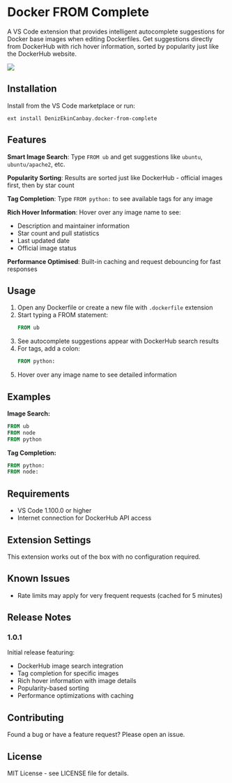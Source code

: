 # Docker FROM Complete

A VS Code extension that provides intelligent autocomplete suggestions for Docker base images when editing Dockerfiles. Get suggestions directly from DockerHub with rich hover information, sorted by popularity just like the DockerHub website.

![](Demo.gif)


## Installation

Install from the VS Code marketplace or run:

```
ext install DenizEkinCanbay.docker-from-complete
```
## Features

**Smart Image Search**: Type `FROM ub` and get suggestions like `ubuntu`, `ubuntu/apache2`, etc.

**Popularity Sorting**: Results are sorted just like DockerHub - official images first, then by star count

**Tag Completion**: Type `FROM python:` to see available tags for any image

**Rich Hover Information**: Hover over any image name to see:

- Description and maintainer information
- Star count and pull statistics
- Last updated date
- Official image status

**Performance Optimised**: Built-in caching and request debouncing for fast responses

## Usage

1. Open any Dockerfile or create a new file with `.dockerfile` extension
2. Start typing a FROM statement:
   ```dockerfile
   FROM ub
   ```
3. See autocomplete suggestions appear with DockerHub search results
4. For tags, add a colon:
   ```dockerfile
   FROM python:
   ```
5. Hover over any image name to see detailed information

## Examples

**Image Search:**

```dockerfile
FROM ub      
FROM node    
FROM python  
```

**Tag Completion:**

```dockerfile
FROM python:   
FROM node:   
```

## Requirements

- VS Code 1.100.0 or higher
- Internet connection for DockerHub API access


## Extension Settings

This extension works out of the box with no configuration required.

## Known Issues

- Rate limits may apply for very frequent requests (cached for 5 minutes)

## Release Notes

### 1.0.1

Initial release featuring:

- DockerHub image search integration
- Tag completion for specific images
- Rich hover information with image details
- Popularity-based sorting
- Performance optimizations with caching

## Contributing

Found a bug or have a feature request? Please open an issue.

## License

MIT License - see LICENSE file for details.

